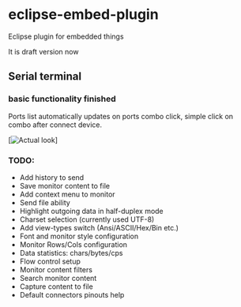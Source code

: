 # eclipse-embed-plugin
Eclipse plugin for embedded things

It is draft version now

## Serial terminal 
### basic functionality finished
Ports list automatically updates on ports combo click, simple click on combo after connect device.

[![Actual look](https://github.com/ploys/eclipse-embed-plugin/tree/master/docs/shots/serial-150424.png "Actual look")]

### TODO:
* Add history to send 
* Save monitor content to file
* Add context menu to monitor
* Send file ability
* Highlight outgoing data in half-duplex mode
* Charset selection (currently used UTF-8)
* Add view-types switch (Ansi/ASCII/Hex/Bin etc.)
* Font and monitor style configuration
* Monitor Rows/Cols configuration
* Data statistics: chars/bytes/cps
* Flow control setup
* Monitor content filters
* Search monitor content
* Capture content to file
* Default connectors pinouts help

